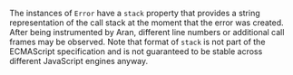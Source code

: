 The instances of `Error` have a `stack` property that provides a string
representation of the call stack at the moment that the error was created. After
being instrumented by Aran, different line numbers or additional call frames may
be observed. Note that format of `stack` is not part of the ECMAScript
specification and is not guaranteed to be stable across different JavaScript
engines anyway.
